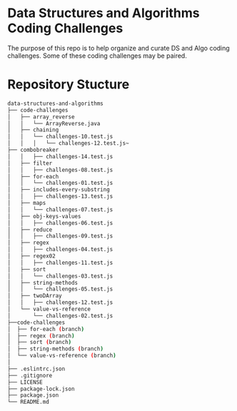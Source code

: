 # Data Structures and Algorithms Coding Challenges

The purpose of this repo is to help organize and curate DS and Algo coding challenges. Some of these coding challenges may be paired.

# Repository Stucture
```sh
data-structures-and-algorithms
├── code-challenges
│   ├── array_reverse
│   │   └── ArrayReverse.java
│   ├── chaining
│   │   └── challenges-10.test.js
│   │   │   └── challenges-12.test.js~
├── combobreaker
│   │   ├── challenges-14.test.js
│   ├── filter
│   │   ├── challenges-08.test.js
│   ├── for-each
│   │   └── challenges-01.test.js
│   ├── includes-every-substring
│   │   ├── challenges-13.test.js
│   ├── maps
│   │   └── challenges-07.test.js
│   ├── obj-keys-values
│   │   ├── challenges-06.test.js
│   ├── reduce
│   │   ├── challenges-09.test.js
│   ├── regex
│   │   ├── challenges-04.test.js
│   ├── regex02
│   │   ├── challenges-11.test.js
│   ├── sort
│   │   └── challenges-03.test.js
│   ├── string-methods
│   │   └── challenges-05.test.js
│   ├── twoDArray
│   │   ├── challenges-12.test.js
│   └── value-vs-reference
│       └── challenges-02.test.js
├──code-challenges
│  ├── for-each (branch)
│  ├── regex (branch)
│  ├── sort (branch)
│  ├── string-methods (branch)
│  └── value-vs-reference (branch)
│
├── .eslintrc.json
├── .gitignore
├── LICENSE
├── package-lock.json
├── package.json
└── README.md
```

